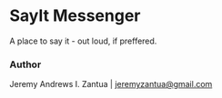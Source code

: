 # SayIt Messenger

A place to say it - out loud, if preffered.

### Author

Jeremy Andrews I. Zantua | [jeremyzantua@gmail.com](mailto:jeremyzantua@gmail.com)
